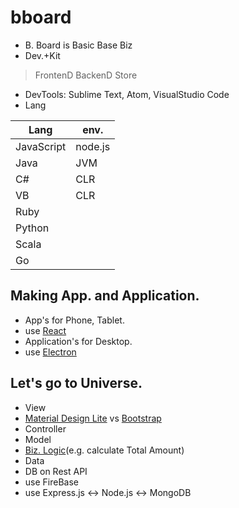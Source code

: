# bboard
- B. Board is Basic Base Biz
- Dev.+Kit

> FrontenD
> BackenD
> Store

- DevTools: Sublime Text, Atom, VisualStudio Code
- Lang

|Lang | env. |
| --- | --- |
|JavaScript | node.js |
|Java | JVM |
|C# | CLR |
|VB | CLR |
|Ruby |  |
|Python |  | 
|Scala |  |
|Go |  |


## Making App. and Application.
- App's for Phone, Tablet.
 - use [React](https://facebook.github.io/react/)
- Application's for Desktop.
 - use [Electron](http://electron.atom.io/)
 
## Let's go to Universe.
- View
 - [Material Design Lite](https://getmdl.io/) vs [Bootstrap](http://getbootstrap.com/)
- Controller
- Model
 - [Biz. Logic](https://en.wikipedia.org/wiki/Business_logic#/media/File:Overview_of_a_three-tier_application_vectorVersion.svg)(e.g. calculate Total Amount)
 - Data
  - DB on Rest API
   - use FireBase
   - use Express.js <-> Node.js <-> MongoDB
#
